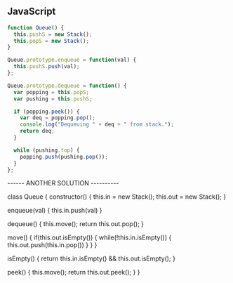 ## JavaScript

```js
function Queue() {
  this.pushS = new Stack();
  this.popS = new Stack();
}

Queue.prototype.enqueue = function(val) {
  this.pushS.push(val);
};

Queue.prototype.dequeue = function() {
  var popping = this.popS;
  var pushing = this.pushS;

  if (popping.peek()) {
    var deq = popping.pop();
    console.log("Dequeuing " + deq + " from stack.");
    return deq;
  }

  while (pushing.top) {
    popping.push(pushing.pop());
  }
};
```

------ ANOTHER SOLUTION ----------

class Queue {
  constructor() {
    this.in = new Stack();
    this.out = new Stack();
  }

  enqueue(val) {
    this.in.push(val)
  }

  dequeue() {
    this.move();
    return this.out.pop();
  }

  move() {
    if(this.out.isEmpty()) {
      while(!this.in.isEmpty()) {
        this.out.push(this.in.pop())
      }
    }
  }

  isEmpty() {
    return this.in.isEmpty() && this.out.isEmpty();
  }

  peek() {
    this.move();
    return this.out.peek();
  }
}
